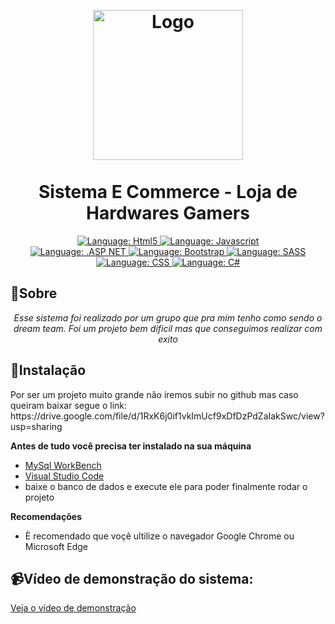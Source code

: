 <p align="center">
       <br>
    
</p>

<h1 align="center">
	<img src="https://uploaddeimagens.com.br/images/004/806/045/full/imagem_2024-06-28_165852926.png?1719604739"  alt="Logo"  width="240"><br><br>
    Sistema E Commerce - Loja de Hardwares Gamers
</h1>

<div>
    <p align="center">
    <a href="#">
        <img src="https://img.shields.io/static/v1?label=Linguagem&message=Html5&color=orange&style=for-the-badge&logo=Html5" alt="Language: Html5">
    </a>
    <a href="#">
        <img src="https://img.shields.io/static/v1?label=Linguagem&message=Javascript&color=yellow&style=for-the-badge&logo=JavaScript" alt="Language: Javascript">
    </a>
  <br>
    <a  href="#">
      <img  src="https://img.shields.io/static/v1?label=Framework&message=AspNet&color=563d7c&style=for-the-badge&logo=.net"  alt="Language: .ASP NET">
    </a>
    <a href="#">
      <img  src="https://img.shields.io/static/v1?label=Linguagem&message=Bootstrap&color=563d7c&style=for-the-badge&logo=Bootstrap"  alt="Language: Bootstrap">
    </a>
    <a href="#">
        <img src="https://img.shields.io/static/v1?label=Linguagem&message=SASS&color=ff69b4&style=for-the-badge&logo=SASS" alt="Language: SASS">
    </a>
    <a href="#">
		<img  src="https://img.shields.io/static/v1?label=Linguaguem&message=CSS&color=blue&style=for-the-badge&logo=css3"  alt="Language: CSS">
	</a>
	 <a href="#">
		<img  src="https://img.shields.io/static/v1?label=Linguaguem&message=c-sharp&color=blue&style=for-the-badge&logo=c-sharp"  alt="Language: C#">
	</a>
    </p>
</div>




## 📌Sobre

<div>
    <p align="center">
    <em>
        Esse sistema foi realizado por um grupo que pra mim tenho como sendo o dream team.
	    Foi um projeto bem dificil mas que conseguimos realizar com exito
    </em>
    </p>
</div>

## 📕Instalação

<p align="center">
	

<p>Por ser um projeto muito grande não iremos subir no github mas caso queiram baixar segue o link: https://drive.google.com/file/d/1RxK6j0if1vkImUcf9xDfDzPdZaIakSwc/view?usp=sharing </p>

 **Antes de tudo você precisa ter instalado na sua máquina**
- [MySql WorkBench](https://dev.mysql.com/downloads/installer/)
- [Visual Studio Code](https://www.npmjs.com/)
- baixe o banco de dados e execute ele para poder finalmente rodar o projeto

**Recomendações**
-   È recomendado que voçê ultilize o navegador Google Chrome ou Microsoft Edge


  ## 📹Vídeo de demonstração do sistema:
  [Veja o vídeo de demonstração](https://youtu.be/TBt6Fek6PjM?si=UcIT_jQhahJn1SEW)

